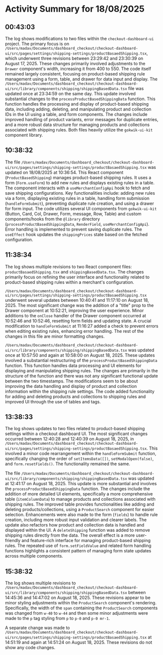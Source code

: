 # Activity Summary for 18/08/2025

## 00:43:03
The log shows modifications to two files within the `checkout-dashboard-ui` project.  The primary focus is on `/Users/madav/Documents/dashboard_checkout/checkout-dashboard-ui/src/pages/settings/shipping-settings/productBasaedShipping.tsx`, which underwent three revisions between 23:29:42 and 23:30:39 on August 17, 2025.  These changes primarily involved adjustments to the `Drawer` component's width, increasing it from 400 to 550.  The code itself remained largely consistent, focusing on product-based shipping rule management using a form, table, and drawer for data input and display.  The  `/Users/madav/Documents/dashboard_checkout/checkout-dashboard-ui/src/library/components/shipping/shippingBasedData.tsx` file was updated once at 23:34:59 on the same day. This update involved substantial changes to the `processProductBasedShippingData` function. This function handles the processing and display of product-based shipping data, including adding, deleting, and manipulating product and collection IDs in the UI using a table, and form components.  The changes include improved handling of product variants, error messages for duplicate entries, and a more robust data structure for managing products and collections associated with shipping rules.  Both files heavily utilize the `gokwik-ui-kit` component library.


## 10:38:32
The file `/Users/madav/Documents/dashboard_checkout/checkout-dashboard-ui/src/pages/settings/shipping-settings/productBasaedShipping.tsx` was updated on 18/08/2025 at 10:36:54.  This React component (`ProductBasedShipping`) manages product-based shipping rules.  It uses a form (`Form.useForm`) to add new rules and displays existing rules in a table.  The component interacts with a `useMerchantConfigApi` hook to fetch and save shipping configurations. Key functionalities include: adding new rules via a form, displaying existing rules in a table, handling form submission (`handleFormSubmit`), preventing duplicate rule creation, and using a drawer for form input.  The code utilizes several UI components from `gokwik-ui-kit` (Button, Card, Col, Drawer, Form, message, Row, Table) and custom components/hooks from the `@library` directory (`processProductBasedShippingData`, `RenderField`, `useMerchantConfigApi`).  Error handling is implemented to prevent saving duplicate rules.  The `useEffect` hook updates the `shippingPrices` state based on the fetched configuration.


## 11:38:34
The log shows multiple revisions to two React component files: `productBasaedShipping.tsx` and `shippingBasedData.tsx`.  The changes primarily focus on refining the user interface and functionality related to product-based shipping rules within a merchant's configuration.

`/Users/madav/Documents/dashboard_checkout/checkout-dashboard-ui/src/pages/settings/shipping-settings/productBasaedShipping.tsx` underwent several updates between 10:40:41 and 11:17:10 on August 18, 2025.  The most significant change was the addition of a "title" prop to the Drawer component at 10:52:21, improving the user experience. Minor additions to the `onClose` handler of the Drawer component occurred at 10:52:46 and 10:52:46, resetting form fields and updating state.  A crucial modification to `handleFormSubmit` at 11:16:27 added a check to prevent errors when editing existing rules, enhancing error handling. The rest of the changes in this file are minor formatting changes.

`/Users/madav/Documents/dashboard_checkout/checkout-dashboard-ui/src/library/components/shipping/shippingBasedData.tsx` was updated once at 10:57:50 and again at 10:58:00 on August 18, 2025.  These updates involved a substantial restructuring of the `processProductBasedShippingData` function. This function handles data processing and UI elements for displaying and manipulating shipping rules.  The changes are primarily in the structure of the function and there was not any significant functional update between the two timestamps. The modifications seem to be about improving the data handling and display of product and collection information within the shipping rule settings.  The code added functionality for adding and deleting products and collections to shipping rules and improved UI through the use of tables and tags.


## 13:38:33
The log shows updates to two files related to product-based shipping settings within a checkout dashboard UI.  The most significant changes occurred between 12:40:28 and 12:40:39 on August 18, 2025, in `/Users/madav/Documents/dashboard_checkout/checkout-dashboard-ui/src/pages/settings/shipping-settings/productBasaedShipping.tsx`. This involved a minor code rearrangement within the `handleFormSubmit` function, specifically changing the order of `setItemsData([])`, `setModalOpen(false)`, and `form.resetFields()`.  The functionality remained the same.

The file `/Users/madav/Documents/dashboard_checkout/checkout-dashboard-ui/src/library/components/shipping/shippingBasedData.tsx` was updated at 12:41:17 on August 18, 2025. This update is more substantial and involves the `processProductBasedShippingData` function.  The changes include the addition of more detailed UI elements, specifically a more comprehensive table (`itemColumnData`) to manage products and collections associated with shipping rules.  The improved table provides functionalities like adding and deleting products/collections, using a `ProductSearch` component for easier selection.  Enhancements were also made to the form (`fields`) to handle rule creation, including more robust input validation and clearer labels. The update also refactors how product and collection data is handled and displayed within the UI.  A `deleteShipping` function was added to remove shipping rules directly from the data.  The overall effect is a more user-friendly and feature-rich interface for managing product-based shipping rules.  The repeated use of `form.setFieldValue` and related form handling functions highlights a consistent pattern of managing form state updates across multiple components.


## 15:38:32
The log shows multiple revisions to `/Users/madav/Documents/dashboard_checkout/checkout-dashboard-ui/src/library/components/shipping/shippingBasedData.tsx` between 14:45:36 and 14:47:02 on August 18, 2025.  These revisions appear to be minor styling adjustments within the `ProductSearch` component's rendering. Specifically, the width of the `span` containing the `ProductSearch` components was changed from `w-40` to `w-44` and then some minor adjustments were made to the  `p` tag styling from `p` to `p-0` and `p-0 mr-1`.

A separate change was made to `/Users/madav/Documents/dashboard_checkout/checkout-dashboard-ui/src/pages/settings/shipping-settings/productBasaedShipping.tsx` at 14:51:19 and again at 14:51:24 on August 18, 2025.  These revisions do not show any code changes.
